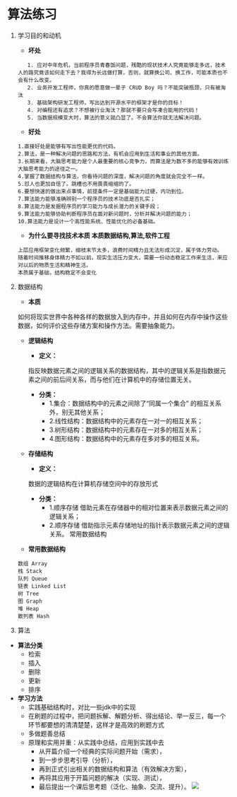 # **算法练习**
1. 学习目的和动机
   + **坏处**
   ```
      1. 应对中年危机，当前程序员青春饭问题，残酷的现状技术人究竟能够走多远，技术人的路究竟该如何走下去？我得为长远做打算，否则，就算换公司、换工作，可能本质也不会有什么改变。
      2. 业务开发工程师，你真的愿意做一辈子 CRUD Boy 吗？不能突破瓶颈，只有被淘汰
      3. 基础架构研发工程师，写出达到开源水平的框架才是你的目标！
      4. 对编程还有追求？不想被行业淘汰？那就不要只会写凑合能用的代码！
      5. 当数据规模变大时，算法的意义就凸显了。不会算法你就无法解决问题。
    ```
    + **好处**
   ```
   1.直接好处是能够有写出性能更优的代码。
   2.算法，是一种解决问题的思路和方法，有机会应用到生活和事业的其他方面。
   3.长期来看，大脑思考能力是个人最重要的核心竞争力，而算法是为数不多的能够有效训练大脑思考能力的途径之一。
   4.掌握了数据结构与算法，你看待问题的深度，解决问题的角度就会完全不一样。
   5.怼人也更加自信了。跳槽也不用畏畏缩缩的了。
   6.要想快速的做出来点事情，前提条件一定是基础能力过硬，内功到位。
   7.算法能力能够准确辨别一个程序员的技术功底是否扎实；
   8.算法能力是发掘程序员的学习能力与成长潜力的关键手段；
   9.算法能力能够协助判断程序员在面对新问题时，分析并解决问题的能力；
   10.算法能力是设计一个高性能系统、性能优化的必备基础。
   ```
    + **为什么要寻找技术本质 本质数据结构,算法,软件工程**
    ```
    上层应用框架变化频繁，细枝末节太多，浪费时间精力且无法形成沉淀，属于体力劳动。
    随着时间推移身体精力不如以前，现实生活压力变大，需要一份动态稳定工作来生活，来应对以后的物质生活和精神生活。
    本质属于基础，结构稳定不会变化
    ```
 2. 数据结构
    + **本质**
    
    如何将现实世界中各种各样的数据放入到内存中，并且如何在内存中操作这些数据，如何评价这些存储方案和操作方法。需要抽象能力。
    
    + **逻辑结构**
       + **定义：**
       
       指反映数据元素之间的逻辑关系的数据结构，其中的逻辑关系是指数据元素之间的前后间关系，而与他们在计算机中的存储位置无关。
       
       + **分类：**
          + 1.集合：数据结构中的元素之间除了“同属一个集合” 的相互关系外，别无其他关系；
          + 2.线性结构：数据结构中的元素存在一对一的相互关系；
          + 3.树形结构：数据结构中的元素存在一对多的相互关系； 
          + 4.图形结构：数据结构中的元素存在多对多的相互关系。
       
    + **存储结构**
       + **定义：**
       
       数据的逻辑结构在计算机存储空间中的存放形式
       
       + **分类：**
          + 1.顺序存储	借助元素在存储器中的相对位置来表示数据元素之间的逻辑关系；
          + 2.顺序存储 借助指示元素存储地址的指针表示数据元素之间的逻辑关系。
              常用数据结构
    
    + **常用数据结构**
    ``` 
    数组 Array
    栈 Stack
    队列 Queue
    链表 Linked List
    树 Tree
    图 Graph
    堆 Heap
    散列表 Hash
    ```
  3. 算法
  + **算法分类**
     + 检索
     + 插入
     + 删除
     + 更新
     + 排序
  + **学习方法**
    + 实践基础结构时，对比一些jdk中的实现  
    + 在刷题的过程中，把问题拆解、解题分析、得出结论、举一反三，每一个环节都要想的清清楚楚，这样才是高效的刷题方式
    + 多做题善总结
    + 原理和实用并重：从实践中总结，应用到实践中去
      + 从开篇介绍一个经典的实际问题开始（需求），
      + 到一步步思考引导（分析），
      + 再到正式引出相关的数据结构和算法（有效解决方案），
      + 再将其应用于开篇问题的解决（实现、测试），
      + 最后提出一个课后思考题（泛化、抽象、交流、提升）。
  ![](./../image/img1-1.png)
